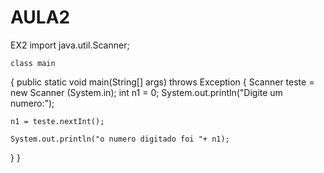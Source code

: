 # AULA2
EX2
import java.util.Scanner;

    class main 
 {
    public static void main(String[] args) throws Exception
 {
    Scanner teste = new Scanner (System.in);
    int n1 = 0;
   System.out.println("Digite um numero:");

    n1 = teste.nextInt();

    System.out.println("o numero digitado foi "+ n1);


}
}
